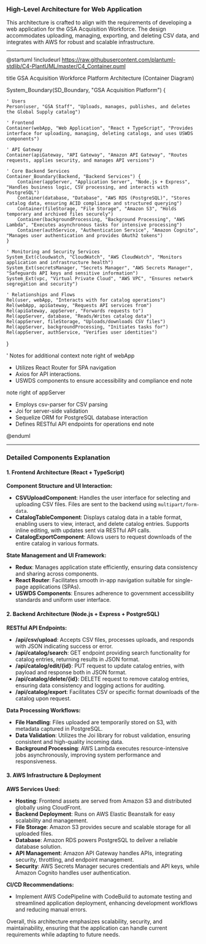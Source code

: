 ### High-Level Architecture for Web Application

This architecture is crafted to align with the requirements of developing a web application for the GSA Acquisition Workforce. The design accommodates uploading, managing, exporting, and deleting CSV data, and integrates with AWS for robust and scalable infrastructure.

---

@startuml
!includeurl https://raw.githubusercontent.com/plantuml-stdlib/C4-PlantUML/master/C4_Container.puml

title GSA Acquisition Workforce Platform Architecture (Container Diagram)

System_Boundary(SD_Boundary, "GSA Acquisition Platform") {
    
    ' Users
    Person(user, "GSA Staff", "Uploads, manages, publishes, and deletes the Global Supply catalog")

    ' Frontend
    Container(webApp, "Web Application", "React + TypeScript", "Provides interface for uploading, managing, deleting catalogs, and uses USWDS components")

    ' API Gateway
    Container(apiGateway, "API Gateway", "Amazon API Gateway", "Routes requests, applies security, and manages API versions")

    ' Core Backend Services
    Container_Boundary(Backend, "Backend Services") {
        Container(appServer, "Application Server", "Node.js + Express", "Handles business logic, CSV processing, and interacts with PostgreSQL")
        Container(database, "Database", "AWS RDS (PostgreSQL)", "Stores catalog data, ensuring ACID compliance and structured querying")
        Container(fileStorage, "File Storage", "Amazon S3", "Holds temporary and archived files securely")
        Container(backgroundProcessing, "Background Processing", "AWS Lambda", "Executes asynchronous tasks for intensive processing")
        Container(authService, "Authentication Service", "Amazon Cognito", "Manages user authentication and provides OAuth2 tokens")
    }

    ' Monitoring and Security Services
    System_Ext(cloudwatch, "CloudWatch", "AWS CloudWatch", "Monitors application and infrastructure health")
    System_Ext(secretsManager, "Secrets Manager", "AWS Secrets Manager", "Safeguards API keys and sensitive information")
    System_Ext(vpc, "Virtual Private Cloud", "AWS VPC", "Ensures network segregation and security")
    
    ' Relationships and Flows
    Rel(user, webApp, "Interacts with for catalog operations")
    Rel(webApp, apiGateway, "Requests API services from")
    Rel(apiGateway, appServer, "Forwards requests to")
    Rel(appServer, database, "Reads/Writes catalog data")
    Rel(appServer, fileStorage, "Uploads/downloads CSV files")
    Rel(appServer, backgroundProcessing, "Initiates tasks for")
    Rel(appServer, authService, "Verifies user identities")
}

' Notes for additional context
note right of webApp
- Utilizes React Router for SPA navigation
- Axios for API interactions.
- USWDS components to ensure accessibility and compliance
end note

note right of appServer
- Employs csv-parser for CSV parsing
- Joi for server-side validation
- Sequelize ORM for PostgreSQL database interaction
- Defines RESTful API endpoints for operations
end note

@enduml

---

### Detailed Components Explanation

#### 1. Frontend Architecture (React + TypeScript)

**Component Structure and UI Interaction:**

- **CSVUploadComponent**: Handles the user interface for selecting and uploading CSV files. Files are sent to the backend using `multipart/form-data`.
- **CatalogTableComponent**: Displays catalog data in a table format, enabling users to view, interact, and delete catalog entries. Supports inline editing, with updates sent via RESTful API calls.
- **CatalogExportComponent**: Allows users to request downloads of the entire catalog in various formats.

**State Management and UI Framework:**

- **Redux**: Manages application state efficiently, ensuring data consistency and sharing across components.
- **React Router**: Facilitates smooth in-app navigation suitable for single-page applications (SPAs).
- **USWDS Components**: Ensures adherence to government accessibility standards and uniform user interface.

#### 2. Backend Architecture (Node.js + Express + PostgreSQL)

**RESTful API Endpoints:**

- **/api/csv/upload**: Accepts CSV files, processes uploads, and responds with JSON indicating success or error.
- **/api/catalog/search**: GET endpoint providing search functionality for catalog entries, returning results in JSON format.
- **/api/catalog/edit/{id}**: PUT request to update catalog entries, with payload and response both in JSON format.
- **/api/catalog/delete/{id}**: DELETE request to remove catalog entries, ensuring data consistency and logging actions for auditing.
- **/api/catalog/export**: Facilitates CSV or specific format downloads of the catalog upon request.

**Data Processing Workflows:**

- **File Handling**: Files uploaded are temporarily stored on S3, with metadata captured in PostgreSQL.
- **Data Validation**: Utilizes the Joi library for robust validation, ensuring consistent and high-quality incoming data.
- **Background Processing**: AWS Lambda executes resource-intensive jobs asynchronously, improving system performance and responsiveness.

#### 3. AWS Infrastructure & Deployment

**AWS Services Used:**

- **Hosting**: Frontend assets are served from Amazon S3 and distributed globally using CloudFront.
- **Backend Deployment**: Runs on AWS Elastic Beanstalk for easy scalability and management.
- **File Storage**: Amazon S3 provides secure and scalable storage for all uploaded files.
- **Database**: Amazon RDS powers PostgreSQL to deliver a reliable database solution.
- **API Management**: Amazon API Gateway handles APIs, integrating security, throttling, and endpoint management.
- **Security**: AWS Secrets Manager secures credentials and API keys, while Amazon Cognito handles user authentication.

**CI/CD Recommendations:**

- Implement AWS CodePipeline with CodeBuild to automate testing and streamlined application deployment, enhancing development workflows and reducing manual errors.

Overall, this architecture emphasizes scalability, security, and maintainability, ensuring that the application can handle current requirements while adapting to future needs.